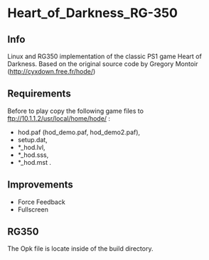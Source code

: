 # Heart_of_Darkness_RG-350

## Info

Linux and RG350 implementation of the classic PS1 game Heart of Darkness.
Based on the original source code by Gregory Montoir (http://cyxdown.free.fr/hode/)

## Requirements
Before to play copy the following game files to ftp://10.1.1.2/usr/local/home/hode/ :
- hod.paf (hod_demo.paf, hod_demo2.paf),
- setup.dat,
- *_hod.lvl,
- *_hod.sss,
- *_hod.mst .

## Improvements
- Force Feedback
- Fullscreen
  
## RG350
The Opk file is locate inside of the build directory.
